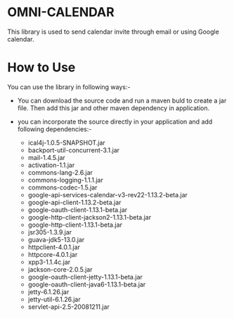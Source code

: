 OMNI-CALENDAR
====================
This library is used to send calendar invite through email or using Google calendar.

How to Use
===========================

You can use the library in following ways:-

- You can download the source code and run a maven buld to create a jar file. Then add this jar and other maven dependency in application.
- you can incorporate the source directly in your application and add following dependencies:-
	
	- ical4j-1.0.5-SNAPSHOT.jar
	- backport-util-concurrent-3.1.jar
	- mail-1.4.5.jar
	- activation-1.1.jar
	- commons-lang-2.6.jar
	- commons-logging-1.1.1.jar
	- commons-codec-1.5.jar
	- google-api-services-calendar-v3-rev22-1.13.2-beta.jar
	- google-api-client-1.13.2-beta.jar
	- google-oauth-client-1.13.1-beta.jar
	- google-http-client-jackson2-1.13.1-beta.jar
	- google-http-client-1.13.1-beta.jar
	- jsr305-1.3.9.jar
	- guava-jdk5-13.0.jar
	- httpclient-4.0.1.jar
	- httpcore-4.0.1.jar
	- xpp3-1.1.4c.jar
	- jackson-core-2.0.5.jar
	- google-oauth-client-jetty-1.13.1-beta.jar
	- google-oauth-client-java6-1.13.1-beta.jar
	- jetty-6.1.26.jar
	- jetty-util-6.1.26.jar
	- servlet-api-2.5-20081211.jar
